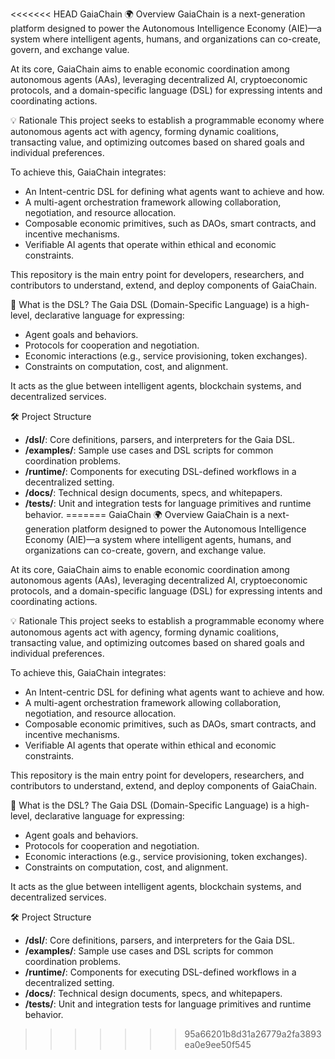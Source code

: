 <<<<<<< HEAD
GaiaChain
🌍 Overview
GaiaChain is a next-generation platform designed to power the Autonomous Intelligence Economy (AIE)—a system where intelligent agents, humans, and organizations can co-create, govern, and exchange value.

At its core, GaiaChain aims to enable economic coordination among autonomous agents (AAs), leveraging decentralized AI, cryptoeconomic protocols, and a domain-specific language (DSL) for expressing intents and coordinating actions.

💡 Rationale
This project seeks to establish a programmable economy where autonomous agents act with agency, forming dynamic coalitions, transacting value, and optimizing outcomes based on shared goals and individual preferences.

To achieve this, GaiaChain integrates:
- An Intent-centric DSL for defining what agents want to achieve and how.
- A multi-agent orchestration framework allowing collaboration, negotiation, and resource allocation.
- Composable economic primitives, such as DAOs, smart contracts, and incentive mechanisms.
- Verifiable AI agents that operate within ethical and economic constraints.

This repository is the main entry point for developers, researchers, and contributors to understand, extend, and deploy components of GaiaChain.

🧠 What is the DSL?
The Gaia DSL (Domain-Specific Language) is a high-level, declarative language for expressing:
- Agent goals and behaviors.
- Protocols for cooperation and negotiation.
- Economic interactions (e.g., service provisioning, token exchanges).
- Constraints on computation, cost, and alignment.

It acts as the glue between intelligent agents, blockchain systems, and decentralized services.

🛠️ Project Structure
- **/dsl/**: Core definitions, parsers, and interpreters for the Gaia DSL.
- **/examples/**: Sample use cases and DSL scripts for common coordination problems.
- **/runtime/**: Components for executing DSL-defined workflows in a decentralized setting.
- **/docs/**: Technical design documents, specs, and whitepapers.
- **/tests/**: Unit and integration tests for language primitives and runtime behavior.
=======
GaiaChain
🌍 Overview
GaiaChain is a next-generation platform designed to power the Autonomous Intelligence Economy (AIE)—a system where intelligent agents, humans, and organizations can co-create, govern, and exchange value.

At its core, GaiaChain aims to enable economic coordination among autonomous agents (AAs), leveraging decentralized AI, cryptoeconomic protocols, and a domain-specific language (DSL) for expressing intents and coordinating actions.

💡 Rationale
This project seeks to establish a programmable economy where autonomous agents act with agency, forming dynamic coalitions, transacting value, and optimizing outcomes based on shared goals and individual preferences.

To achieve this, GaiaChain integrates:
- An Intent-centric DSL for defining what agents want to achieve and how.
- A multi-agent orchestration framework allowing collaboration, negotiation, and resource allocation.
- Composable economic primitives, such as DAOs, smart contracts, and incentive mechanisms.
- Verifiable AI agents that operate within ethical and economic constraints.

This repository is the main entry point for developers, researchers, and contributors to understand, extend, and deploy components of GaiaChain.

🧠 What is the DSL?
The Gaia DSL (Domain-Specific Language) is a high-level, declarative language for expressing:
- Agent goals and behaviors.
- Protocols for cooperation and negotiation.
- Economic interactions (e.g., service provisioning, token exchanges).
- Constraints on computation, cost, and alignment.

It acts as the glue between intelligent agents, blockchain systems, and decentralized services.

🛠️ Project Structure
- **/dsl/**: Core definitions, parsers, and interpreters for the Gaia DSL.
- **/examples/**: Sample use cases and DSL scripts for common coordination problems.
- **/runtime/**: Components for executing DSL-defined workflows in a decentralized setting.
- **/docs/**: Technical design documents, specs, and whitepapers.
- **/tests/**: Unit and integration tests for language primitives and runtime behavior.
>>>>>>> 95a66201b8d31a26779a2fa3893ea0e9ee50f545
